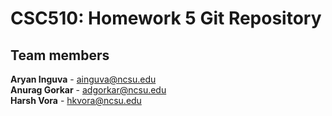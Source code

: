 # CSC510: Homework 5 Git Repository
## Team members
**Aryan Inguva** - ainguva@ncsu.edu <br />
**Anurag Gorkar** - adgorkar@ncsu.edu <br />
**Harsh Vora** - hkvora@ncsu.edu <br />
